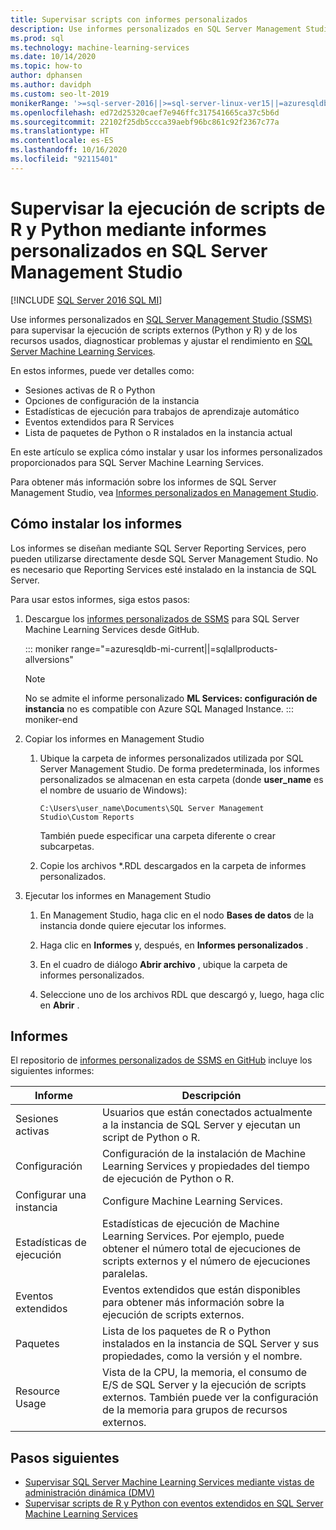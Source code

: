 ```yaml
---
title: Supervisar scripts con informes personalizados
description: Use informes personalizados en SQL Server Management Studio (SSMS) para supervisar la ejecución de scripts externos (Python y R) y de los recursos usados, diagnosticar problemas y ajustar el rendimiento en SQL Server Machine Learning Services.
ms.prod: sql
ms.technology: machine-learning-services
ms.date: 10/14/2020
ms.topic: how-to
author: dphansen
ms.author: davidph
ms.custom: seo-lt-2019
monikerRange: '>=sql-server-2016||>=sql-server-linux-ver15||=azuresqldb-mi-current||=sqlallproducts-allversions'
ms.openlocfilehash: ed72d25320caef7e946ffc317541665ca37c5b6d
ms.sourcegitcommit: 22102f25db5ccca39aebf96bc861c92f2367c77a
ms.translationtype: HT
ms.contentlocale: es-ES
ms.lasthandoff: 10/16/2020
ms.locfileid: "92115401"
---
```

# <a name="monitor-python-and-r-script-execution-using-custom-reports-in-sql-server-management-studio"></a>Supervisar la ejecución de scripts de R y Python mediante informes personalizados en SQL Server Management Studio
[!INCLUDE [SQL Server 2016 SQL MI](../../includes/applies-to-version/sqlserver2016-asdbmi.md)]

Use informes personalizados en [SQL Server Management Studio (SSMS)](../../ssms/download-sql-server-management-studio-ssms.md) para supervisar la ejecución de scripts externos (Python y R) y de los recursos usados, diagnosticar problemas y ajustar el rendimiento en [SQL Server Machine Learning Services](../sql-server-machine-learning-services.md).

En estos informes, puede ver detalles como:

- Sesiones activas de R o Python
- Opciones de configuración de la instancia
- Estadísticas de ejecución para trabajos de aprendizaje automático
- Eventos extendidos para R Services
- Lista de paquetes de Python o R instalados en la instancia actual

En este artículo se explica cómo instalar y usar los informes personalizados proporcionados para SQL Server Machine Learning Services.

Para obtener más información sobre los informes de SQL Server Management Studio, vea [Informes personalizados en Management Studio](../../ssms/object/custom-reports-in-management-studio.md).

## <a name="how-to-install-the-reports"></a>Cómo instalar los informes

Los informes se diseñan mediante SQL Server Reporting Services, pero pueden utilizarse directamente desde SQL Server Management Studio. No es necesario que Reporting Services esté instalado en la instancia de SQL Server.

Para usar estos informes, siga estos pasos:

1. Descargue los [informes personalizados de SSMS](https://github.com/Microsoft/sql-server-samples/tree/master/samples/features/machine-learning-services/ssms-custom-reports) para SQL Server Machine Learning Services desde GitHub.

   ::: moniker range="=azuresqldb-mi-current||=sqlallproducts-allversions"
   >[!NOTE]
   > No se admite el informe personalizado **ML Services: configuración de instancia** no es compatible con Azure SQL Managed Instance.
   ::: moniker-end

2. Copiar los informes en Management Studio

    1. Ubique la carpeta de informes personalizados utilizada por SQL Server Management Studio. De forma predeterminada, los informes personalizados se almacenan en esta carpeta (donde **user_name** es el nombre de usuario de Windows):

        `C:\Users\user_name\Documents\SQL Server Management Studio\Custom Reports`

       También puede especificar una carpeta diferente o crear subcarpetas.

    2. Copie los archivos *.RDL descargados en la carpeta de informes personalizados.

3. Ejecutar los informes en Management Studio

    1. En Management Studio, haga clic en el nodo **Bases de datos** de la instancia donde quiere ejecutar los informes.

    2. Haga clic en **Informes** y, después, en **Informes personalizados** .

    3. En el cuadro de diálogo **Abrir archivo** , ubique la carpeta de informes personalizados.

    4. Seleccione uno de los archivos RDL que descargó y, luego, haga clic en **Abrir** .

## <a name="reports"></a>Informes

El repositorio de [informes personalizados de SSMS en GitHub](https://github.com/Microsoft/sql-server-samples/tree/master/samples/features/machine-learning-services/ssms-custom-reports) incluye los siguientes informes:

| Informe | Descripción |
|-|-|
| Sesiones activas | Usuarios que están conectados actualmente a la instancia de SQL Server y ejecutan un script de Python o R. |
| Configuración | Configuración de la instalación de Machine Learning Services y propiedades del tiempo de ejecución de Python o R. |
| Configurar una instancia | Configure Machine Learning Services. |
| Estadísticas de ejecución | Estadísticas de ejecución de Machine Learning Services. Por ejemplo, puede obtener el número total de ejecuciones de scripts externos y el número de ejecuciones paralelas. |
| Eventos extendidos | Eventos extendidos que están disponibles para obtener más información sobre la ejecución de scripts externos. |
| Paquetes | Lista de los paquetes de R o Python instalados en la instancia de SQL Server y sus propiedades, como la versión y el nombre. |
| Resource Usage | Vista de la CPU, la memoria, el consumo de E/S de SQL Server y la ejecución de scripts externos. También puede ver la configuración de la memoria para grupos de recursos externos. |

## <a name="next-steps"></a>Pasos siguientes

- [Supervisar SQL Server Machine Learning Services mediante vistas de administración dinámica (DMV)](monitor-sql-server-machine-learning-services-using-dynamic-management-views.md)
- [Supervisar scripts de R y Python con eventos extendidos en SQL Server Machine Learning Services](extended-events.md)
